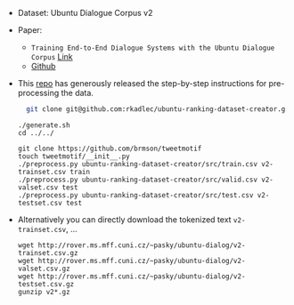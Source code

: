 * Dataset: Ubuntu Dialogue Corpus v2
* Paper:
  * `Training End-to-End Dialogue Systems with the Ubuntu Dialogue Corpus` [Link](https://www.google.co.in/url?sa=t&rct=j&q=&esrc=s&source=web&cd=1&ved=0ahUKEwjq6dzn_bXXAhUFS48KHZHUCzYQFggnMAA&url=http%3A%2F%2Fwww.cs.toronto.edu%2F~lcharlin%2Fpapers%2Fubuntu_dialogue_dd17.pdf&usg=AOvVaw3yTYIqpoxwiQSVpEwvHye4)
  * [Github](https://github.com/rkadlec/ubuntu-ranking-dataset-creator)

* This [repo](https://github.com/brmson/dataset-sts/tree/master/data/anssel/ubuntu) has generously released the step-by-step instructions for pre-processing the data.
  ```bash
    git clone git@github.com:rkadlec/ubuntu-ranking-dataset-creator.git
  ```

  ```
  ./generate.sh
  cd ../../

  git clone https://github.com/brmson/tweetmotif
  touch tweetmotif/__init__.py
  ./preprocess.py ubuntu-ranking-dataset-creator/src/train.csv v2-trainset.csv train
  ./preprocess.py ubuntu-ranking-dataset-creator/src/valid.csv v2-valset.csv test
  ./preprocess.py ubuntu-ranking-dataset-creator/src/test.csv v2-testset.csv test
  ```

* Alternatively you can directly download the tokenized text
`v2-trainset.csv`, ...
  ```
  wget http://rover.ms.mff.cuni.cz/~pasky/ubuntu-dialog/v2-trainset.csv.gz
  wget http://rover.ms.mff.cuni.cz/~pasky/ubuntu-dialog/v2-valset.csv.gz
  wget http://rover.ms.mff.cuni.cz/~pasky/ubuntu-dialog/v2-testset.csv.gz
  gunzip v2*.gz
  ```
